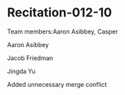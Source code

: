# Recitation-012-10
Team members:Aaron Asibbey, Casper

Aaron Asibbey

Jacob Friedman

Jingda Yu

Added unnecessary merge conflict
